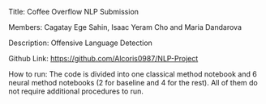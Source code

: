 Title: Coffee Overflow NLP Submission


Members: Cagatay Ege Sahin, Isaac Yeram Cho and Maria Dandarova


Description: Offensive Language Detection


Github Link: https://github.com/Alcoris0987/NLP-Project


How to run: The code is divided into one classical method notebook and 6 neural method notebooks (2 for baseline and 4 for the rest). All of them do not require additional procedures to run.



